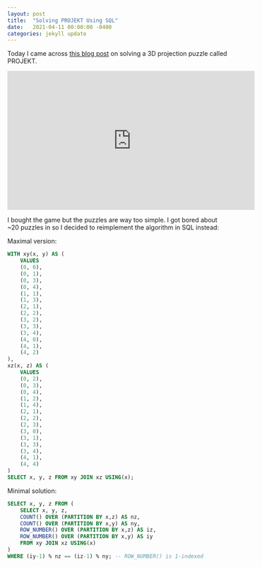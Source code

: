 ```yaml
---
layout: post
title:  "Solving PROJEKT Using SQL"
date:   2021-04-11 00:00:00 -0400
categories: jekyll update
---
```


Today I came across [this blog post](https://github.com/frankmcsherry/blog/blob/master/posts/2018-12-30.md) on solving a 3D projection puzzle called PROJEKT.

<iframe width="560" height="315" src="https://www.youtube.com/embed/kWmbdk0pT1s" title="YouTube video player" frameborder="0" allow="accelerometer; autoplay; clipboard-write; encrypted-media; gyroscope; picture-in-picture" allowfullscreen></iframe>

I bought the game but the puzzles are way too simple. I got bored about ~20 puzzles in so I decided to reimplement the algorithm in SQL instead:

Maximal version:

```sql
WITH xy(x, y) AS (
    VALUES
    (0, 0),
    (0, 1),
    (0, 3),
    (0, 4),
    (1, 1),
    (1, 3),
    (2, 1),
    (2, 2),
    (3, 2),
    (3, 3),
    (3, 4),
    (4, 0),
    (4, 1),
    (4, 2)
),
xz(x, z) AS (
    VALUES
    (0, 2),
    (0, 3),
    (0, 4),
    (1, 2),
    (1, 4),
    (2, 1),
    (2, 2),
    (2, 3),
    (3, 0),
    (3, 1),
    (3, 3),
    (3, 4),
    (4, 1),
    (4, 4)
)
SELECT x, y, z FROM xy JOIN xz USING(x);
```

Minimal solution:
```sql
SELECT x, y, z FROM (
    SELECT x, y, z,
    COUNT() OVER (PARTITION BY x,z) AS nz,
    COUNT() OVER (PARTITION BY x,y) AS ny,
    ROW_NUMBER() OVER (PARTITION BY x,z) AS iz,
    ROW_NUMBER() OVER (PARTITION BY x,y) AS iy
    FROM xy JOIN xz USING(x)
)
WHERE (iy-1) % nz == (iz-1) % ny; -- ROW_NUMBER() is 1-indexed
```
